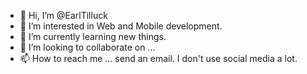 - 👋 Hi, I’m @EarlTilluck
- 👀 I’m interested in Web and Mobile development.
- 🌱 I’m currently learning new things.
- 💞️ I’m looking to collaborate on ...
- 📫 How to reach me ... send an email. I don't use social media a lot.

<!---
EarlTilluck/EarlTilluck is a ✨ special ✨ repository because its `README.md` (this file) appears on your GitHub profile.
You can click the Preview link to take a look at your changes.
--->
